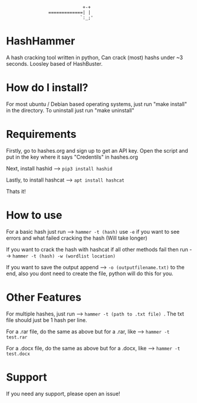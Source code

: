 



   			                     +-+
   			        =============| |
   			                    `:_;'

# HashHammer

A hash cracking tool written in python, Can crack (most) hashs under ~3 seconds. Loosley based of HashBuster. 

# How do I install?

For most ubuntu / Debian based operating systems, just run "make install" in the directory. To uninstall just run "make uninstall"

# Requirements

Firstly, go to hashes.org and sign up to get an API key. Open the script and put in the key where it says "Credentils" in hashes.org

Next, install hashid --> ```pip3 install hashid```

Lastly, to install hashcat --> ```apt install hashcat```

Thats it!

# How to use

For a basic hash just run --> ```hammer -t (hash)``` use ```-e``` if you want to see errors and what failed cracking the hash (Will take longer)

If you want to crack the hash with hashcat if all other methods fail then run --> ```hammer -t (hash) -w (wordlist location)```

If you want to save the output append --> ```-o (outputfilename.txt)``` to the end, also you dont need to create the file, python will do this for you.


# Other Features

For multiple hashes, just run --> ```hammer -t (path to .txt file) ```. The txt file should just be 1 hash per line.

For a .rar file, do the same as above but for a .rar, like --> ```hammer -t test.rar```

For a .docx file, do the same as above but for a .docx, like --> ```hammer -t test.docx```

# Support

If you need any support, please open an issue!



